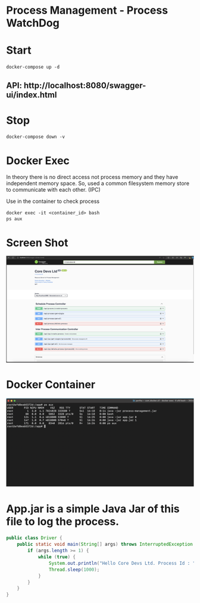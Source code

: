 # Process Management - Process WatchDog 

# Start 
```shell
docker-compose up -d
```

## API: http://localhost:8080/swagger-ui/index.html

# Stop
```shell
docker-compose down -v
```

# Docker Exec 

In theory there is no direct access not process memory and they have independent memory space. So, used a common filesystem memory store to communicate with each other. (IPC)

Use in the container to check process
```shell
docker exec -it <container_id> bash
ps aux
```

# Screen Shot
![Screenshot](./assets/core-devs-ltd.png)

# Docker Container
![Screenshot](./assets/docker-container-examples.png)

# App.jar is a simple Java Jar of this file to log the process.
```java
public class Driver {
    public static void main(String[] args) throws InterruptedException {
        if (args.length >= 1) {
            while (true) {
                System.out.println("Hello Core Devs Ltd. Process Id : " + args[0] + " Time : " + new Date()); // capture output stream to process-manegement app.
                Thread.sleep(1000);
            }
        }
    }
}
```
